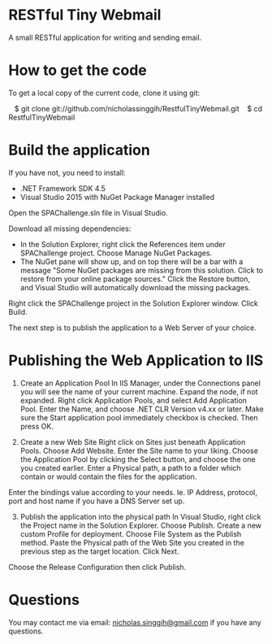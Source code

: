 # RESTful Tiny Webmail

A small RESTful application for writing and sending email.



# How to get the code

To get a local copy of the current code, clone it using git:

    $ git clone git://github.com/nicholassinggih/RestfulTinyWebmail.git
    $ cd RestfulTinyWebmail
  
  
# Build the application

If you have not, you need to install:
+ .NET Framework SDK 4.5
+ Visual Studio 2015 with NuGet Package Manager installed

Open the SPAChallenge.sln file in Visual Studio.

Download all missing dependencies:
+ In the Solution Explorer, right click the References item under SPAChallenge project. Choose Manage NuGet Packages.
+ The NuGet pane will show up, and on top there will be a bar with a message "Some NuGet packages are missing from this solution. Click to restore from your online package sources." Click the Restore button, and Visual Studio will automatically download the missing packages.

Right click the SPAChallenge project in the Solution Explorer window. Click Build. 

The next step is to publish the application to a Web Server of your choice.

# Publishing the Web Application to IIS 
1. Create an Application Pool
In IIS Manager, under the Connections panel you will see the name of your current machine. Expand the node, if not expanded. Right click Application Pools, and select Add Application Pool. Enter the Name, and choose .NET CLR Version v4.xx or later. Make sure the Start application pool immediately checkbox is checked. Then press OK.

2. Create a new Web Site
Right click on Sites just beneath Application Pools. Choose Add Website. Enter the Site name to your liking. Choose the Application Pool by clicking the Select button, and choose the one you created earlier. Enter a Physical path, a path to a folder which contain or would contain the files for the application. 

Enter the bindings value according to your needs. Ie. IP Address, protocol, port and host name if you have a DNS Server set up. 

3. Publish the application into the physical path
In Visual Studio, right click the Project name in the Solution Explorer. Choose Publish. Create a new custom Profile for deployment. Choose File System as the Publish method. Paste the Physical path of the Web Site you created in the previous step as the target location. Click Next.

Choose the Release Configuration then click Publish.

# Questions

You may contact me via email: nicholas.singgih@gmail.com if you have any questions.







